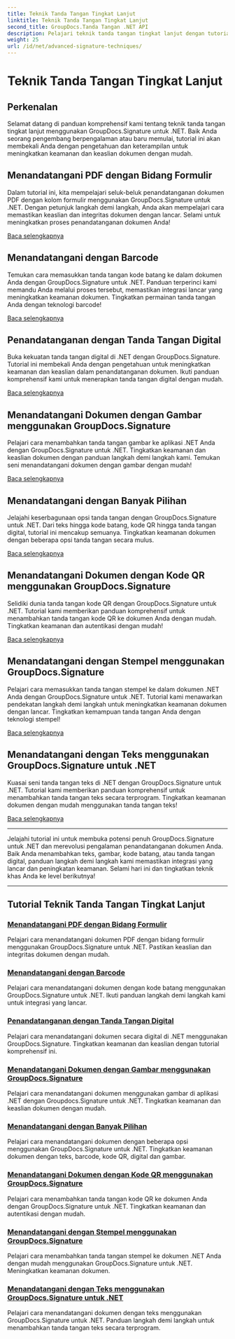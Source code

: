 ```yaml
---
title: Teknik Tanda Tangan Tingkat Lanjut
linktitle: Teknik Tanda Tangan Tingkat Lanjut
second_title: GroupDocs.Tanda Tangan .NET API
description: Pelajari teknik tanda tangan tingkat lanjut dengan tutorial GroupDocs.Signature untuk .NET. Tanda tangani PDF, gambar, dan dokumen secara lancar dengan kode batang, digital, dan lainnya.
weight: 25
url: /id/net/advanced-signature-techniques/
---
```


# Teknik Tanda Tangan Tingkat Lanjut

## Perkenalan

Selamat datang di panduan komprehensif kami tentang teknik tanda tangan tingkat lanjut menggunakan GroupDocs.Signature untuk .NET. Baik Anda seorang pengembang berpengalaman atau baru memulai, tutorial ini akan membekali Anda dengan pengetahuan dan keterampilan untuk meningkatkan keamanan dan keaslian dokumen dengan mudah.

## Menandatangani PDF dengan Bidang Formulir

Dalam tutorial ini, kita mempelajari seluk-beluk penandatanganan dokumen PDF dengan kolom formulir menggunakan GroupDocs.Signature untuk .NET. Dengan petunjuk langkah demi langkah, Anda akan mempelajari cara memastikan keaslian dan integritas dokumen dengan lancar. Selami untuk meningkatkan proses penandatanganan dokumen Anda!

[Baca selengkapnya](./sign-pdf-form-field/)

## Menandatangani dengan Barcode

Temukan cara memasukkan tanda tangan kode batang ke dalam dokumen Anda dengan GroupDocs.Signature untuk .NET. Panduan terperinci kami memandu Anda melalui proses tersebut, memastikan integrasi lancar yang meningkatkan keamanan dokumen. Tingkatkan permainan tanda tangan Anda dengan teknologi barcode!

[Baca selengkapnya](./sign-with-barcode/)

## Penandatanganan dengan Tanda Tangan Digital

Buka kekuatan tanda tangan digital di .NET dengan GroupDocs.Signature. Tutorial ini membekali Anda dengan pengetahuan untuk meningkatkan keamanan dan keaslian dalam penandatanganan dokumen. Ikuti panduan komprehensif kami untuk menerapkan tanda tangan digital dengan mudah.

[Baca selengkapnya](./sign-with-digital/)

## Menandatangani Dokumen dengan Gambar menggunakan GroupDocs.Signature

Pelajari cara menambahkan tanda tangan gambar ke aplikasi .NET Anda dengan GroupDocs.Signature untuk .NET. Tingkatkan keamanan dan keaslian dokumen dengan panduan langkah demi langkah kami. Temukan seni menandatangani dokumen dengan gambar dengan mudah!

[Baca selengkapnya](./sign-with-image/)

## Menandatangani dengan Banyak Pilihan

Jelajahi keserbagunaan opsi tanda tangan dengan GroupDocs.Signature untuk .NET. Dari teks hingga kode batang, kode QR hingga tanda tangan digital, tutorial ini mencakup semuanya. Tingkatkan keamanan dokumen dengan beberapa opsi tanda tangan secara mulus.

[Baca selengkapnya](./sign-with-multiple-options/)

## Menandatangani Dokumen dengan Kode QR menggunakan GroupDocs.Signature

Selidiki dunia tanda tangan kode QR dengan GroupDocs.Signature untuk .NET. Tutorial kami memberikan panduan komprehensif untuk menambahkan tanda tangan kode QR ke dokumen Anda dengan mudah. Tingkatkan keamanan dan autentikasi dengan mudah!

[Baca selengkapnya](./sign-with-qr-code/)

## Menandatangani dengan Stempel menggunakan GroupDocs.Signature

Pelajari cara memasukkan tanda tangan stempel ke dalam dokumen .NET Anda dengan GroupDocs.Signature untuk .NET. Tutorial kami menawarkan pendekatan langkah demi langkah untuk meningkatkan keamanan dokumen dengan lancar. Tingkatkan kemampuan tanda tangan Anda dengan teknologi stempel!

[Baca selengkapnya](./sign-with-stamp/)

## Menandatangani dengan Teks menggunakan GroupDocs.Signature untuk .NET

Kuasai seni tanda tangan teks di .NET dengan GroupDocs.Signature untuk .NET. Tutorial kami memberikan panduan komprehensif untuk menambahkan tanda tangan teks secara terprogram. Tingkatkan keamanan dokumen dengan mudah menggunakan tanda tangan teks!

[Baca selengkapnya](./sign-with-text/)

---

Jelajahi tutorial ini untuk membuka potensi penuh GroupDocs.Signature untuk .NET dan merevolusi pengalaman penandatanganan dokumen Anda. Baik Anda menambahkan teks, gambar, kode batang, atau tanda tangan digital, panduan langkah demi langkah kami memastikan integrasi yang lancar dan peningkatan keamanan. Selami hari ini dan tingkatkan teknik khas Anda ke level berikutnya!

---

## Tutorial Teknik Tanda Tangan Tingkat Lanjut
### [Menandatangani PDF dengan Bidang Formulir](./sign-pdf-form-field/)
Pelajari cara menandatangani dokumen PDF dengan bidang formulir menggunakan GroupDocs.Signature untuk .NET. Pastikan keaslian dan integritas dokumen dengan mudah.
### [Menandatangani dengan Barcode](./sign-with-barcode/)
Pelajari cara menandatangani dokumen dengan kode batang menggunakan GroupDocs.Signature untuk .NET. Ikuti panduan langkah demi langkah kami untuk integrasi yang lancar.
### [Penandatanganan dengan Tanda Tangan Digital](./sign-with-digital/)
Pelajari cara menandatangani dokumen secara digital di .NET menggunakan GroupDocs.Signature. Tingkatkan keamanan dan keaslian dengan tutorial komprehensif ini.
### [Menandatangani Dokumen dengan Gambar menggunakan GroupDocs.Signature](./sign-with-image/)
Pelajari cara menandatangani dokumen menggunakan gambar di aplikasi .NET dengan Groupdocs.Signature untuk .NET. Tingkatkan keamanan dan keaslian dokumen dengan mudah.
### [Menandatangani dengan Banyak Pilihan](./sign-with-multiple-options/)
Pelajari cara menandatangani dokumen dengan beberapa opsi menggunakan GroupDocs.Signature untuk .NET. Tingkatkan keamanan dokumen dengan teks, barcode, kode QR, digital dan gambar.
### [Menandatangani Dokumen dengan Kode QR menggunakan GroupDocs.Signature](./sign-with-qr-code/)
Pelajari cara menambahkan tanda tangan kode QR ke dokumen Anda dengan GroupDocs.Signature untuk .NET. Tingkatkan keamanan dan autentikasi dengan mudah.
### [Menandatangani dengan Stempel menggunakan GroupDocs.Signature](./sign-with-stamp/)
Pelajari cara menambahkan tanda tangan stempel ke dokumen .NET Anda dengan mudah menggunakan GroupDocs.Signature untuk .NET. Meningkatkan keamanan dokumen.
### [Menandatangani dengan Teks menggunakan GroupDocs.Signature untuk .NET](./sign-with-text/)
Pelajari cara menandatangani dokumen dengan teks menggunakan GroupDocs.Signature untuk .NET. Panduan langkah demi langkah untuk menambahkan tanda tangan teks secara terprogram.